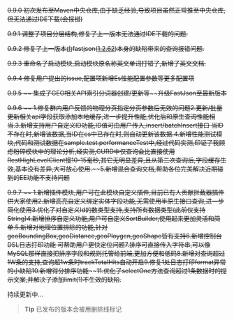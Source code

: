 ~~0.9.0 初次发布至Maven中央仓库,由于缺乏经验,导致项目虽然正常推至中央仓库,但无法通过IDE下载(会报错)~~

~~0.9.1 调整了项目分层结构,修复了上一版本无法通过IDE下载的问题.~~

~~0.9.2 修复了上一版本由fastjson(~~[~~1.2.62~~](https://github.com/alibaba/fastjson/issues/2780)~~)本身的缺陷带来的查询报错问题.~~

~~0.9.3 重命名了启动模块,启动模块原名称英文单词打错了,新增了英文文档.~~

~~0.9.4 修复用户提出的issue,配置项新增Es性能配置参数等更多配置项~~

~~0.9.5 ~~
~~集成了GEO相关API~~~~~~索引分词器创建/更新等~~~~~~升级FastJson至最新版本~~

~~0.9.6 ~~
~~1.修复群内用户反馈的物理分页指定分页参数后无效的问题~~~~~~2.更新/批量更新相关api字段获取添加本地缓存,进一步提升性能,优化后和原生查询性能相当.~~~~~~3.新增支持用户自定义ID功能,ID值可由用户传入,insert/batchInsert接口 当ID不存在时,新增该数据,当ID在es中已存在时,则自动更新该数据.~~~~~~4.新增性能测试模块,代码和测试数据在sample.test.performanceTest中,经过代码实测,印证了我顾虑粉碎模块中的理论分析,经实测,CURD中仅查询会比直接使用RestHighLevelClient慢10-15毫秒,其它无明显差异,且从第二次查询后,字段缓存生效,基本没有差异,大可放心使用.~~~~~~5.新增混合查询文档,帮助各位完美解决近期碰到的EE功能不支持问题~~

~~0.9.7 ~~
~~1.新增插件模块,用户可在此模块自定义插件,目前已有人贡献拦截器插件供大家使用~~~~~~2.新增高亮自定义绑定实体字段功能,无需使用半原生接口查询,进一步简化使用~~~~~~3.优化了对自定义Id的数类型支持,支持所有数据类型(此前仅支持String)~~~~~~4.新增排序自定义功能,用户可自定义SortBuilder,使用起来更加灵活和简单.~~~~~~5.新增对地理位置排除的功能,针对geoBoundingBox,geoDistance,geoPloygen,geoShape皆有支持~~~~~~6.新增控制台DSL日志打印功能 可帮助用户更快定位问题~~~~~~7.排序可直接传入字符串,可以像MySQL那样直接把排序字段和规则托管给前端,更加方便和低码~~~~~~8.新增对查询超过1W条的支持,查询超1w条时trackTotalHits自动开启~~~~~~9.修复1处日志打印format异常的小缺陷~~~~~~10.新增得分排序功能~~~~~~11.优化了selectOne方法查询超过1条数据时的提示文案,并解决了添加limit(1)不生效的缺陷.~~

持续更新中...

> **Tip**
> 已发布的版本会被用删除线标记


